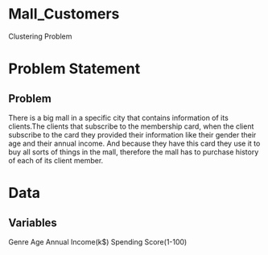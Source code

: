 # Mall_Customers
Clustering Problem

# Problem Statement
## Problem
There is a big mall in a specific city that contains information of its clients.The clients that subscribe
to the membership card, when the client subscribe to the card they provided their information like their
gender their age and their annual income.
And because they have this card they use it to buy all sorts of things in the mall, therefore the mall has to purchase history of each of its client member.

# Data
## Variables
   Genre
   Age
   Annual Income(k$)
   Spending Score(1-100)
